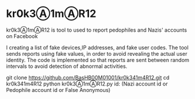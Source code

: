 # kr0k3Ⓐ1mⒶR12

kr0k3Ⓐ1mⒶR12  is tool to used to report pedophiles and Nazis' accounts on Facebook

I creating a list of fake devices,IP addresses, and fake user codes. The tool sends reports using fake values, in order to avoid revealing the actual user identity. 
The code is implemented so that reports are sent between random intervals to avoid detection of abnormal activities.

git clone https://github.com/BasHB00M01001/kr0k341m4R12.git
cd kr0k341m4R12
python kr0k3Ⓐ1mⒶR12.py
id: (Nazi account id or Pedophile account id or False Anonymous)
